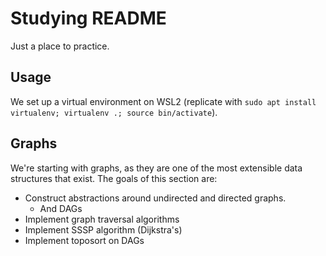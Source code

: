 # Studying README

Just a place to practice.

## Usage

We set up a virtual environment on WSL2 (replicate with `sudo apt install virtualenv; virtualenv .; source bin/activate`).

## Graphs

We're starting with graphs, as they are one of the most extensible data structures that exist. The goals of this section are:
- Construct abstractions around undirected and directed graphs.
  - And DAGs
- Implement graph traversal algorithms
- Implement SSSP algorithm (Dijkstra's)
- Implement toposort on DAGs
